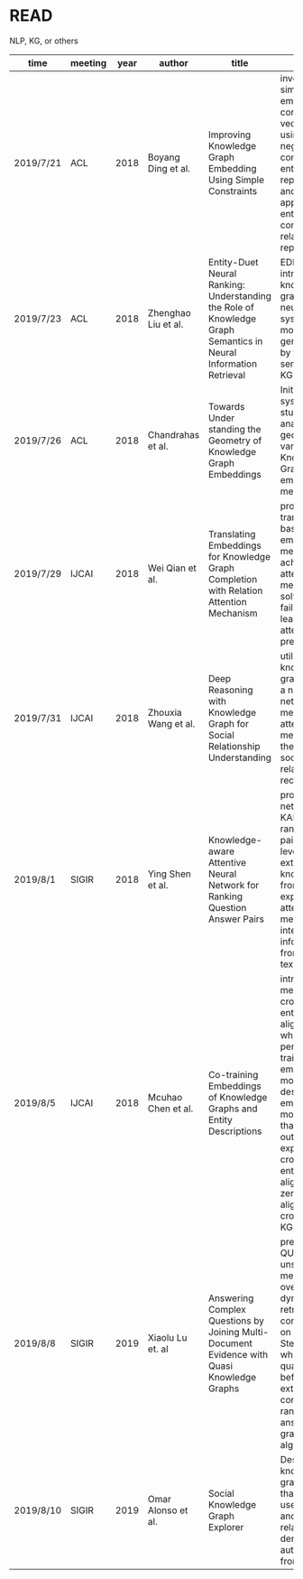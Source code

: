 # READ
NLP, KG, or others


| time  | meeting | year | author | title | describe|
| ---------- | -----------| -----------| -----------| -----------| -----------|
| 2019/7/21   | ACL   | 2018   | Boyang Ding et al.   | Improving Knowledge Graph Embedding Using Simple Constraints | investigate a simple way to embed KG into continuous vector space using 1) non-negative constraints on entity representations and 2) approximate entailment constraints on relation representaions.|
| 2019/7/23 | ACL | 2018 | Zhenghao Liu et al. | Entity-Duet Neural Ranking: Understanding the Role of Knowledge Graph Semantics in Neural Information Retrieval| EDRM, which introduces knowledge graphs to neural search systems,has more generalization by the semantics of KG.|
| 2019/7/26 | ACL | 2018 | Chandrahas et al. | Towards Under standing the Geometry of Knowledge Graph Embeddings | Initiated a systematic study of analyzing geometry of various Knowledge Graph (KG) embedding methods. |
| 2019/7/29 | IJCAI | 2018 | Wei Qian et al. | Translating Embeddings for Knowledge Graph Completion with Relation Attention Mechanism | propose a translation-based embedding method to achieve attention mechanism, solving the failure of learning attention in previous work.|
| 2019/7/31 | IJCAI | 2018 | Zhouxia Wang et al. | Deep Reasoning with Knowledge Graph for Social Relationship Understanding | utilizing knowledge graph, propose a neural network method with attention mechanism for the task of social relationship recognition.|
| 2019/8/1 | SIGIR | 2018 | Ying Shen et al. | Knowledge-aware Attentive Neural Network for Ranking Question Answer Pairs | propse a neural network KABLSTM for ranking QA pairs, which leverages external knowledge from KG and exploits an attention mechanism for interacting information from input texts and KG.|
| 2019/8/5 |IJCAI | 2018 | Mcuhao Chen et al. | Co-training Embeddings of Knowledge Graphs and Entity Descriptions | introduce a method of cross-lingual entity alignment which performs co-training of KG embedding model and description embedding model,showing that outperforms in experiments of cross-lingual entity alignment, zero-shot alignment and cross-lingual KG completion.|
| 2019/8/8 | SIGIR | 2019 | Xiaolu Lu et. al | Answering Complex Questions by Joining Multi-Document Evidence with Quasi Knowledge Graphs | present QUEST, an unsupervised method for QA over dynamically retrieved text corpora based on Group Steiner Trees, which builds a quasi KG before by SPO extraction to computing ranked answers using graph algorithm| 
| 2019/8/10 | SIGIR | 2019 | Omar Alonso et al. | Social Knowledge Graph Explorer | Describe a knowledge graph explorer that allows users to query and discover relationships derived automatically from Twitter |
